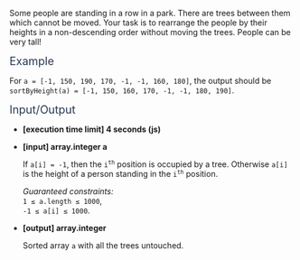 <p>Some people are standing in a row in a park. There are trees between them which cannot be moved. Your task is to rearrange the people by their heights in a non-descending order without moving the trees. People can be very tall!</p>
<p><span class="markdown--header" style="color:#2b3b52;font-size:1.4em">Example</span></p>
<p>For <code>a = [-1, 150, 190, 170, -1, -1, 160, 180]</code>, the output should be<br>
<code>sortByHeight(a) = [-1, 150, 160, 170, -1, -1, 180, 190]</code>.</p>
<p><span class="markdown--header" style="color:#2b3b52;font-size:1.4em">Input/Output</span></p>
<ul>
<li>
<p><strong>[execution time limit] 4 seconds (js)</strong></p>
</li>
<li>
<p><strong>[input] array.integer a</strong></p>
<p>If <code>a[i] = -1</code>, then the <code>i<sup>th</sup></code> position is occupied by a tree. Otherwise <code>a[i]</code> is the height of a person standing in the <code>i<sup>th</sup></code> position.</p>
<p><em>Guaranteed constraints:</em><br>
<code>1 ≤ a.length ≤ 1000</code>,<br>
<code>-1 ≤ a[i] ≤ 1000</code>.</p>
</li>
<li>
<p><strong>[output] array.integer</strong></p>
<p>Sorted array <code>a</code> with all the trees untouched.</p>
</li>
</ul>
